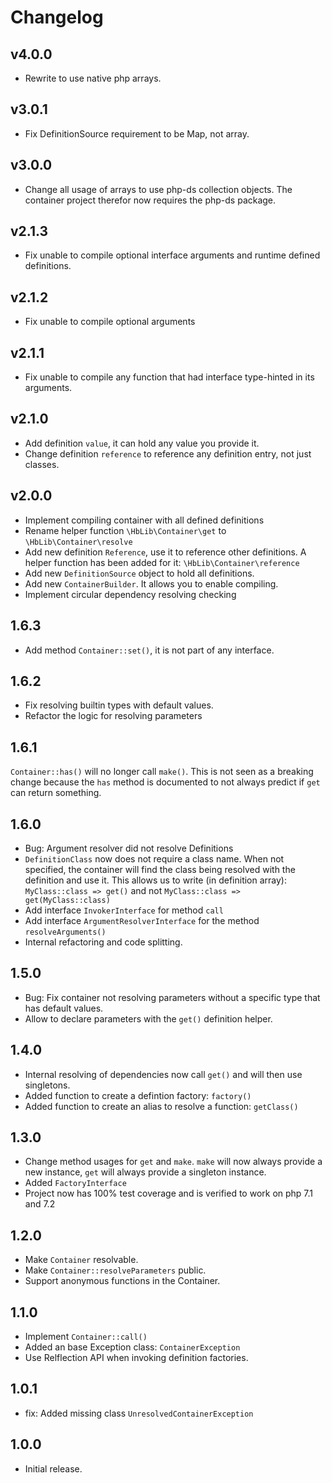 # Changelog

## v4.0.0

* Rewrite to use native php arrays.

## v3.0.1

* Fix DefinitionSource requirement to be Map, not array.

## v3.0.0

* Change all usage of arrays to use php-ds collection objects. The container project therefor now requires the php-ds package.

## v2.1.3

* Fix unable to compile optional interface arguments and runtime defined definitions.

## v2.1.2

* Fix unable to compile optional arguments

## v2.1.1

* Fix unable to compile any function that had interface type-hinted in its arguments.

## v2.1.0

* Add definition `value`, it can hold any value you provide it.
* Change definition `reference` to reference any definition entry, not just classes.

## v2.0.0

* Implement compiling container with all defined definitions
* Rename helper function `\HbLib\Container\get` to `\HbLib\Container\resolve`
* Add new definition `Reference`, use it to reference other definitions. A helper function has been added for it: `\HbLib\Container\reference`
* Add new `DefinitionSource` object to hold all definitions.
* Add new `ContainerBuilder`. It allows you to enable compiling.
* Implement circular dependency resolving checking

## 1.6.3

* Add method `Container::set()`, it is not part of any interface.

## 1.6.2

* Fix resolving builtin types with default values.
* Refactor the logic for resolving parameters

## 1.6.1

`Container::has()` will no longer call `make()`. This is not seen as a breaking change because the `has` method is documented to not always predict if `get` can return something.

## 1.6.0

* Bug: Argument resolver did not resolve Definitions
* `DefinitionClass` now does not require a class name. When not specified, the container will find the class being resolved with the definition and use it. This allows us to write (in definition array): `MyClass::class => get()` and not `MyClass::class => get(MyClass::class)`
* Add interface `InvokerInterface` for method `call` 
* Add interface `ArgumentResolverInterface` for the method `resolveArguments()`
* Internal refactoring and code splitting.

## 1.5.0

* Bug: Fix container not resolving parameters without a specific type that has default values.
* Allow to declare parameters with the `get()` definition helper.

## 1.4.0

* Internal resolving of dependencies now call `get()` and will then use singletons.
* Added function to create a defintion factory: `factory()`
* Added function to create an alias to resolve a function: `getClass()`

## 1.3.0

* Change method usages for `get` and `make`. `make` will now always provide a new instance, `get` will always provide a singleton instance.
* Added `FactoryInterface`
* Project now has 100% test coverage and is verified to work on php 7.1 and 7.2

## 1.2.0

* Make `Container` resolvable.
* Make `Container::resolveParameters` public.
* Support anonymous functions in the Container.

## 1.1.0

* Implement `Container::call()`
* Added an base Exception class: `ContainerException`
* Use Relflection API when invoking definition factories.

## 1.0.1

* fix: Added missing class `UnresolvedContainerException`

## 1.0.0

* Initial release.
